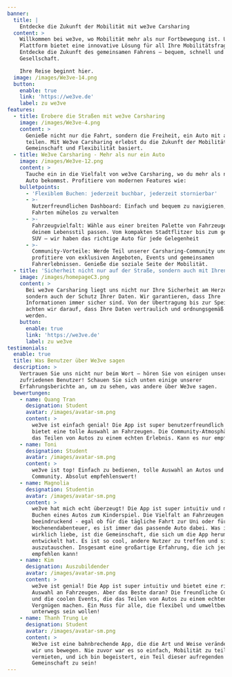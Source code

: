 ```yaml
---
banner:
  title: |
    Entdecke die Zukunft der Mobilität mit we3ve Carsharing
  content: >
    Willkommen bei we3ve, wo Mobilität mehr als nur Fortbewegung ist. Unsere
    Plattform bietet eine innovative Lösung für all Ihre Mobilitätsfragen.
    Entdecke die Zukunft des gemeinsamen Fahrens – bequem, schnell und in guter
    Gesellschaft.

    Ihre Reise beginnt hier.
  image: /images/We3ve-14.png
  button:
    enable: true
    link: 'https://we3ve.de'
    label: zu we3ve
features:
  - title: Erobere die Straßen mit we3ve Carsharing
    image: /images/We3ve-4.png
    content: >
      Genieße nicht nur die Fahrt, sondern die Freiheit, ein Auto mit anderen zu
      teilen. Mit We3ve Carsharing erlebst du die Zukunft der Mobilität, die auf
      Gemeinschaft und Flexibilität basiert.
  - title: We3ve Carsharing - Mehr als nur ein Auto
    image: /images/We3ve-12.png
    content: >
      Tauche ein in die Vielfalt von we3ve Carsharing, wo du mehr als nur ein
      Auto bekommst. Profitiere von modernen Features wie:
    bulletpoints:
      - 'Flexiblem Buchen: jederzeit buchbar, jederzeit stornierbar'
      - >-
        Nutzerfreundlichen Dashboard: Einfach und bequem zu navigieren, um deine
        Fahrten mühelos zu verwalten
      - >-
        Fahrzeugvielfalt: Wähle aus einer breiten Palette von Fahrzeugen, die zu
        deinem Lebensstil passen. Vom kompakten Stadtflitzer bis zum geräumigen
        SUV – wir haben das richtige Auto für jede Gelegenheit
      - >-
        Community-Vorteile: Werde Teil unserer Carsharing-Community und
        profitiere von exklusiven Angeboten, Events und gemeinsamen
        Fahrerlebnissen. Genieße die soziale Seite der Mobilität.
  - title: 'Sicherheit nicht nur auf der Straße, sondern auch mit Ihren Daten'
    image: /images/homepageC3.png
    content: >
      Bei we3ve Carsharing liegt uns nicht nur Ihre Sicherheit am Herzen,
      sondern auch der Schutz Ihrer Daten. Wir garantieren, dass Ihre
      Informationen immer sicher sind. Von der Übertragung bis zur Speicherung
      achten wir darauf, dass Ihre Daten vertraulich und ordnungsgemäß behandelt
      werden.
    button:
      enable: true
      link: 'https://we3ve.de'
      label: zu we3ve
testimonials:
  enable: true
  title: Was Benutzer über We3ve sagen
  description: >
    Vertrauen Sie uns nicht nur beim Wort – hören Sie von einigen unserer
    zufriedenen Benutzer! Schauen Sie sich unten einige unserer
    Erfahrungsberichte an, um zu sehen, was andere über We3ve sagen.
  bewertungen:
    - name: Quang Tran
      designation: Student
      avatar: /images/avatar-sm.png
      content: >
        we3ve ist einfach genial! Die App ist super benutzerfreundlich und
        bietet eine tolle Auswahl an Fahrzeugen. Die Community-Atmosphäre macht
        das Teilen von Autos zu einem echten Erlebnis. Kann es nur empfehlen!
    - name: Toni
      designation: Student
      avatar: /images/avatar-sm.png
      content: >
        we3ve ist top! Einfach zu bedienen, tolle Auswahl an Autos und coole
        Community. Absolut empfehlenswert!
    - name: Magnolia
      designation: Studentin
      avatar: /images/avatar-sm.png
      content: >
        we3ve hat mich echt überzeugt! Die App ist super intuitiv und macht das
        Buchen eines Autos zum Kinderspiel. Die Vielfalt an Fahrzeugen ist
        beeindruckend - egal ob für die tägliche Fahrt zur Uni oder für ein
        Wochenendabenteuer, es ist immer das passende Auto dabei. Was ich aber
        wirklich liebe, ist die Gemeinschaft, die sich um die App herum
        entwickelt hat. Es ist so cool, andere Nutzer zu treffen und sich
        auszutauschen. Insgesamt eine großartige Erfahrung, die ich jedem
        empfehlen kann!
    - name: Kim
      designation: Auszubildender
      avatar: /images/avatar-sm.png
      content: >
        we3ve ist genial! Die App ist super intuitiv und bietet eine riesige
        Auswahl an Fahrzeugen. Aber das Beste daran? Die freundliche Community
        und die coolen Events, die das Teilen von Autos zu einem echten
        Vergnügen machen. Ein Muss für alle, die flexibel und umweltbewusst
        unterwegs sein wollen!
    - name: Thanh Trung Le
      designation: Student
      avatar: /images/avatar-sm.png
      content: >
        We3ve ist eine bahnbrechende App, die die Art und Weise verändert, wie
        wir uns bewegen. Nie zuvor war es so einfach, Mobilität zu teilen und zu
        vermieten, und ich bin begeistert, ein Teil dieser aufregenden
        Gemeinschaft zu sein!
---
```


